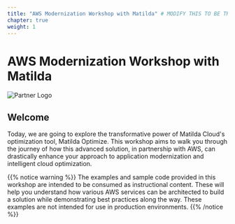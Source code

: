 ```yaml
---
title: "AWS Modernization Workshop with Matilda" # MODIFY THIS TO BE THE TITLE OF YOUR WORKSHOP
chapter: true
weight: 1
---
```


# AWS Modernization Workshop with Matilda <!-- CHANGE THIS TO BE THE TITLE OF YOUR WORKSHOP -->

![Partner Logo](/images/matilda_logo.png)  <!-- ADD YOUR PARTNER LOGO HERE USING THE INSTRUCTIONS BELOW -->


## Welcome

Today, we are going to explore the transformative power of Matilda Cloud's optimization tool, Matilda Optimize. This workshop aims to walk you through the journey of how this advanced solution, in partnership with AWS, can drastically enhance your approach to application modernization and intelligent cloud optimization.

{{% notice warning %}}
The examples and sample code provided in this workshop are intended to be consumed as instructional content. These will help you understand how various AWS services can be architected to build a solution while demonstrating best practices along the way. These examples are not intended for use in production environments.
{{% /notice %}}